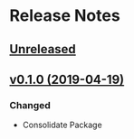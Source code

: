 # Release Notes

## [Unreleased](https://github.com/ixocreate/admin-frontend/compare/0.1.0...develop)

## [v0.1.0 (2019-04-19)](https://github.com/ixocreate/admin-frontend/compare/master...v0.1.0)

### Changed
- Consolidate Package

